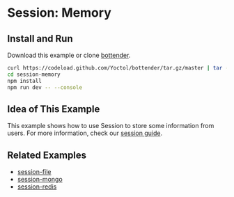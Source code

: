 # Session: Memory

## Install and Run

Download this example or clone [bottender](https://github.com/Yoctol/bottender).

```sh
curl https://codeload.github.com/Yoctol/bottender/tar.gz/master | tar -xz --strip=2 bottender-master/examples/session-memory
cd session-memory
npm install
npm run dev -- --console
```

## Idea of This Example

This example shows how to use Session to store some information from users. For
more information, check our
[session guide](https://bottender.js.org/docs/the-basics-session).

## Related Examples

- [session-file](../session-file)
- [session-mongo](../session-mongo)
- [session-redis](../session-redis)

